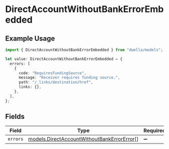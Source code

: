 # DirectAccountWithoutBankErrorEmbedded

## Example Usage

```typescript
import { DirectAccountWithoutBankErrorEmbedded } from "dwolla/models";

let value: DirectAccountWithoutBankErrorEmbedded = {
  errors: [
    {
      code: "RequiresFundingSource",
      message: "Receiver requires funding source.",
      path: "/_links/destination/href",
      links: {},
    },
  ],
};
```

## Fields

| Field                                                                                          | Type                                                                                           | Required                                                                                       | Description                                                                                    |
| ---------------------------------------------------------------------------------------------- | ---------------------------------------------------------------------------------------------- | ---------------------------------------------------------------------------------------------- | ---------------------------------------------------------------------------------------------- |
| `errors`                                                                                       | [models.DirectAccountWithoutBankErrorError](../models/directaccountwithoutbankerrorerror.md)[] | :heavy_minus_sign:                                                                             | N/A                                                                                            |